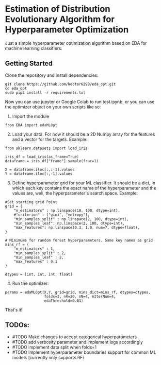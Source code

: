 # Estimation of Distribution Evolutionary Algorithm for Hyperparameter Optimization

Just a simple hyperparameter optimization algorithm based on EDA for machine learning classifiers.

## Getting Started

Clone the repository and install dependencies:

```
git clone https://github.com/hector6298/eda_opt.git
cd eda_opt
sudo pip3 install -r requirements.txt
```

Now you can use jupyter or Google Colab to run test.ipynb, or you can use the optimizer object on your own scripts like so:

1) Import the module

```
from EDA import edaMLOpt
```

2) Load your data. For now it should be a 2D Numpy array for the features and a vector for the targets. Example:

```
from sklearn.datasets import load_iris

iris_df = load_iris(as_frame=True)
dataframe = iris_df["frame"].sample(frac=1)

X = dataframe.iloc[:,:-1].values
Y = dataframe.iloc[:,-1].values
```

3) Define hyperparameter grid for your ML classifier. It should be a dict, in which each key contains the exact name of the hyperparameter and the values are, well, the hyperparameter's search space. Example:
```
#Set starting grid Point
grid = {
    "n_estimators" : np.linspace(10, 100, dtype=int),
    #"criterion" : ["gini", "entropy"],
    "min_samples_split" : np.linspace(2, 100, dtype=int),
    "min_samples_leaf": np.linspace(2, 100, dtype=int),
    "max_features": np.linspace(0.3, 1.0, num=7, dtype=float),   
}

# Minimums for random forest hyperparameters. Same key names as grid
mins_rf = {
    "n_estimators" : 1,
    "min_samples_split" : 2,
    "min_samples_leaf" : 2,
    "max_features" : 0.1
}

dtypes = [int, int, int, float]
```

4) Run the optimizer:
```
params = edaMLOpt(X,Y, grid=grid, mins_dict=mins_rf, dtypes=dtypes,
                  folds=3, nR=20, nN=4, nIterNum=4, 
                  edaThreshold=0.01)
```

That's it!

## TODOs:

- #TODO Make changes to accept categorical hyperparameters
- #TODO add verbosity parameter and implement logs accordingly
- #TODO implement data split when folds=1
- #TODO Implement hyperparameter boundaries support for common ML models (currently only supports RF)
